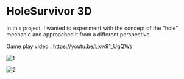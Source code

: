 # HoleSurvivor 3D

In this project, I wanted to experiment with the concept of the "hole" mechanic and approached it from a different perspective.

Game play video : https://youtu.be/Lxw91_UgQWs


![1](https://github.com/godzago/HoleRun/assets/48593494/fbe17381-e056-45fe-ad20-861067ffc542)

![2](https://github.com/godzago/HoleRun/assets/48593494/c2dea8ab-973f-44ae-aedc-a2e66f70258a)


